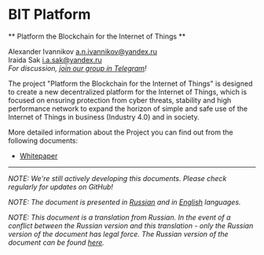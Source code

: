 # BIT Platform #################################################################

** Platform the Blockchain for the Internet of Things **

Alexander Ivannikov a.n.ivannikov@yandex.ru  
Iraida Sak i.a.sak@yandex.ru  
*For discussion, [join our group in Telegram](https://t.me/bit-platform)!*

The project "Platform the Blockchain for the Internet of Things" is designed to create a new decentralized platform for the Internet of Things, which is focused on ensuring protection from cyber threats, stability and high performance network to expand the horizon of simple and safe use of the Internet of Things in business (Industry 4.0) and in society.

More detailed information about the Project you can find out from the following documents: 

  - [Whitepaper](WHITEPAPER.md)

--------------------------------------------------------------------------------

*NOTE: We're still actively developing this documents. Please check regularly for updates on GitHub!*

*NOTE: The document is presented in [Russian](README_RU.md "README_RU.md") and in [English](README.md "README.md") languages.*

*NOTE: This document is a translation from Russian. In the event of a conflict between the Russian version and this translation - only the Russian version of the document has legal force. The Russian version of the document can be found [here](README_RU.md "README_RU.md").*
